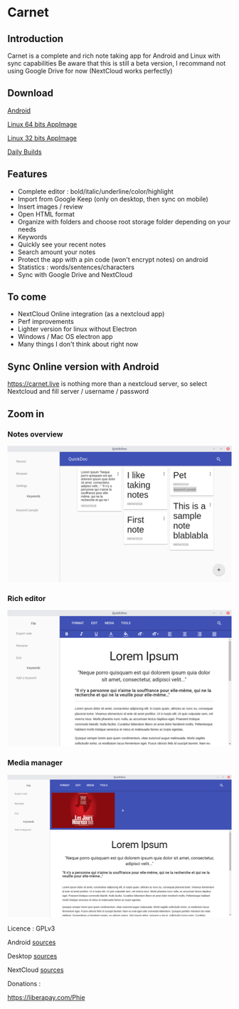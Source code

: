 # Carnet


## Introduction

Carnet is a complete and rich note taking app for Android and Linux with sync capabilities
Be aware that this is still a beta version, I recommand not using Google Drive for now (NextCloud works perfectly)

## Download

[Android](https://qn.phie.ovh/binaries/android/current.apk)

[Linux 64 bits AppImage](https://qn.phie.ovh/binaries/desktop/current64.AppImage)

[Linux 32 bits AppImage](https://qn.phie.ovh/binaries/desktop/current32.AppImage)

[Daily Builds](https://qn.phie.ovh/binaries)

## Features

- Complete editor : bold/italic/underline/color/highlight
- Import from Google Keep (only on desktop, then sync on mobile)
- Insert images / review
- Open HTML format
- Organize with folders and choose root storage folder depending on your needs
- Keywords
- Quickly see your recent notes
- Search amount your notes
- Protect the app with a pin code (won't encrypt notes) on android
- Statistics : words/sentences/characters
- Sync with Google Drive and NextCloud

## To come

- NextCloud Online integration (as a nextcloud app)
- Perf improvements
- Lighter version for linux without Electron
- Windows / Mac OS electron app
- Many things I don't think about right now


## Sync Online version with Android

https://carnet.live is nothing more than a nextcloud server, so select Nextcloud and fill server / username / password


## Zoom in

### Notes overview



![GitHub Logo](intro/overview.png)

### Rich editor

![GitHub Logo](intro/deskeditor.png)


### Media manager

![GitHub Logo](intro/mediamanager.png)

Licence : GPLv3

Android [sources](../../../CarnetAndroid)

Desktop [sources](../../../CarnetElectron)

NextCloud [sources](../../../CarnetNextcloud)


Donations :

https://liberapay.com/Phie
